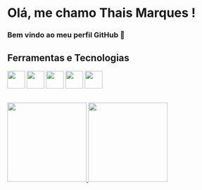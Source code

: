 # Olá, me chamo Thais Marques ! 
### Bem vindo ao meu perfil GitHub 👋

## Ferramentas e Tecnologias

<img loading="lazy" src="https://cdn.jsdelivr.net/gh/devicons/devicon@latest/icons/javascript/javascript-original.svg" width="40" height="40"/> <img loading="lazy" src="https://cdn.jsdelivr.net/gh/devicons/devicon@latest/icons/linux/linux-original.svg" width="40" height="40"/> <img loading="lazy" src="https://cdn.jsdelivr.net/gh/devicons/devicon@latest/icons/mongodb/mongodb-original-wordmark.svg" width="40" height="40"/> <img loading="lazy" src="https://cdn.jsdelivr.net/gh/devicons/devicon@latest/icons/postgresql/postgresql-original-wordmark.svg" width="40" height="40"/> <img loading="lazy" src="https://cdn.jsdelivr.net/gh/devicons/devicon@latest/icons/python/python-original-wordmark.svg" width="40" height="40"/>   
##
<div>
<a href="https://github.com/thaismarques624">
<img loading="lazy" height="180em" src="https://github-readme-stats.vercel.app/api/top-langs/?username=thaismarques624&layout=compact&langs_count=7&theme=dracula"/>
<img loading="lazy" height="180em" src="https://github-readme-stats.vercel.app/api?username=thaismarques624&show_icons=true&theme=dracula&include_all_commits=true&count_private=true"/>
</div>



          

          


          
          
